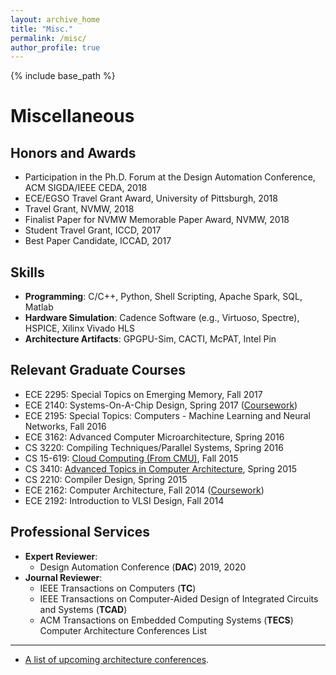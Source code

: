 ```yaml
---
layout: archive_home
title: "Misc."
permalink: /misc/
author_profile: true
---
```


{% include base_path %}

# Miscellaneous

Honors and Awards
------
* Participation in the Ph.D. Forum at the Design Automation Conference, ACM SIGDA/IEEE CEDA, 2018
* ECE/EGSO Travel Grant Award, University of Pittsburgh, 2018
* Travel Grant, NVMW, 2018
* Finalist Paper for NVMW Memorable Paper Award, NVMW, 2018
* Student Travel Grant, ICCD, 2017
* Best Paper Candidate, ICCAD, 2017

Skills
------
* __Programming__: C/C++, Python, Shell Scripting, Apache Spark, SQL, Matlab
* __Hardware Simulation__: Cadence Software (e.g., Virtuoso, Spectre), HSPICE, Xilinx Vivado HLS
* __Architecture Artifacts__: GPGPU-Sim, CACTI, McPAT, Intel Pin

Relevant Graduate Courses
------
* ECE 2295: Special Topics on Emerging Memory, Fall 2017
* ECE 2140: Systems-On-A-Chip Design, Spring 2017 ([Coursework](https://github.com/wew55/ece2140))
* ECE 2195: Special Topics: Computers - Machine Learning and Neural Networks, Fall 2016
* ECE 3162: Advanced Computer Microarchitecture, Spring 2016
* CS 3220: Compiling Techniques/Parallel Systems, Spring 2016
* CS 15-619: [Cloud Computing (From CMU)](http://www.cs.cmu.edu/~msakr/15619-f15), Fall 2015
* CS 3410: [Advanced Topics in Computer Architecture](http://people.cs.pitt.edu/~childers/CS3410), Spring 2015
* CS 2210: Compiler Design, Spring 2015
* ECE 2162: Computer Architecture, Fall 2014 ([Coursework](https://github.com/wew55/Tomasulo))
* ECE 2192: Introduction to VLSI Design, Fall 2014

Professional Services
------
* __Expert Reviewer__: 
   * Design Automation Conference (__DAC__) 2019, 2020
* __Journal Reviewer__: 
   * IEEE Transactions on Computers (__TC__)
   * IEEE Transactions on Computer-Aided Design of Integrated Circuits and Systems (__TCAD__)
   * ACM Transactions on Embedded Computing Systems (__TECS__)
Computer Architecture Conferences List
------
* [A list of upcoming architecture conferences](http://confsearch.ethz.ch/confsearch/faces/pages/staticresults.jsp?query=ics%20hpdc%20spaa%20podc%20asap%20pact%20icpp%20cases%20islped%20sc%20iccad%20codes%20iccd%20micro%20asplos%20hpca%20date%20isca%20dac%20icdcs%20cgo%20hipeac%20ipdps%20aspdac&graphicView=1&sortMode=1).


